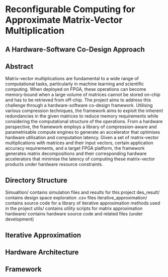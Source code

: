 # Reconfigurable Computing for Approximate Matrix-Vector Multiplication
## A Hardware-Software Co-Design Approach

## Abstract
Matrix-vector multiplications are fundamental to a wide range of computational tasks, particularly in machine learning and scientific computing. When deployed on FPGA, these operations can become memory-bound when a large volume of matrices cannot be stored on-chip and has to be retrieved from off-chip. The project aims to address this challenge through a hardware-software co-design framework. Utilising various compression techniques, the framework aims to exploit the inherent redundancies in the given matrices to reduce memory requirements while considering the computational structure of the operations. From a hardware perspective, the framework employs a library of compression-aware and parametrisable compute engines to generate an accelerator that optimises hardware utilisation and computation latency. Given a set of matrix-vector multiplications with matrices and their input vectors, certain application accuracy requirements, and a target FPGA platform, the framework generates matrix decompositions and their corresponding hardware accelerators that minimise the latency of computing these matrix-vector products under hardware resource constraints.

## Directory Structure
Simualtion/ contains simulation files and results for this project
des_result/ contains design space exploration .csv files
iterative_approximation/ contains source code for a library of iterative approximation methods used in the project
utils/ contains utility scripts for matrix approximation
hardware/ contains hardware source code and related files (under development)

## Iterative Approximation

## Hardware Architecture

## Framework

